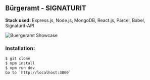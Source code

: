 ## Bürgeramt - SIGNATURIT

**Stack used:** Express.js, Node.js, MongoDB, React.js, Parcel, Babel, Signaturit-API

![Buergeramt Showcase](src/app/assets/ba_mockup.jpg)

### Installation:

```sh
$ git clone
$ npm install
$ npm run dev
Go to `http://localhost:3000`
```
